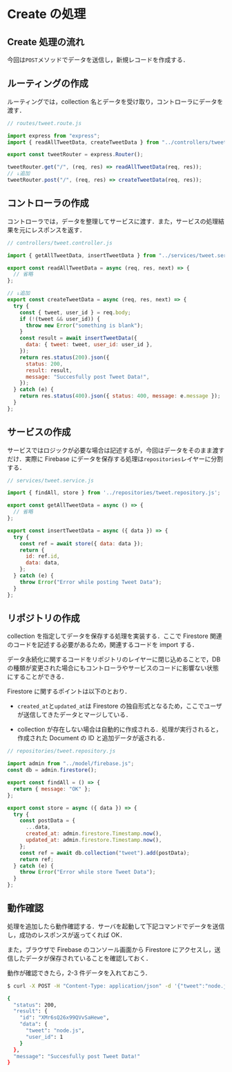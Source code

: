 # Create の処理

## Create 処理の流れ

今回は`POST`メソッドでデータを送信し，新規レコードを作成する．

## ルーティングの作成

ルーティングでは，collection 名とデータを受け取り，コントローラにデータを渡す．

```js
// routes/tweet.route.js

import express from "express";
import { readAllTweetData, createTweetData } from "../controllers/tweet.controller.js";

export const tweetRouter = express.Router();

tweetRouter.get("/", (req, res) => readAllTweetData(req, res));
// ↓追加
tweetRouter.post("/", (req, res) => createTweetData(req, res));

```

## コントローラの作成

コントローラでは，データを整理してサービスに渡す．また，サービスの処理結果を元にレスポンスを返す．

```js
// controllers/tweet.controller.js

import { getAllTweetData, insertTweetData } from "../services/tweet.service.js"

export const readAllTweetData = async (req, res, next) => {
  // 省略
};

// ↓追加
export const createTweetData = async (req, res, next) => {
  try {
    const { tweet, user_id } = req.body;
    if (!(tweet && user_id)) {
      throw new Error("something is blank");
    }
    const result = await insertTweetData({
      data: { tweet: tweet, user_id: user_id },
    });
    return res.status(200).json({
      status: 200,
      result: result,
      message: "Succesfully post Tweet Data!",
    });
  } catch (e) {
    return res.status(400).json({ status: 400, message: e.message });
  }
};

```

## サービスの作成

サービスではロジックが必要な場合は記述するが，今回はデータをそのまま渡すだけ．実際に Firebase にデータを保存する処理は`repositories`レイヤーに分割する．

```js
// services/tweet.service.js

import { findAll, store } from '../repositories/tweet.repository.js';

export const getAllTweetData = async () => {
  // 省略
};

export const insertTweetData = async ({ data }) => {
  try {
    const ref = await store({ data: data });
    return {
      id: ref.id,
      data: data,
    };
  } catch (e) {
    throw Error("Error while posting Tweet Data");
  }
};

```

## リポジトリの作成

collection を指定してデータを保存する処理を実装する．ここで Firestore 関連のコードを記述する必要があるため，関連するコードを import する．

データ永続化に関するコードをリポジトリのレイヤーに閉じ込めることで，DB の種類が変更された場合にもコントローラやサービスのコードに影響ない状態にすることができる．

Firestore に関するポイントは以下のとおり．

- `created_at`と`updated_at`は Firestore の独自形式となるため，ここでユーザが送信してきたデータとマージしている．

- collection が存在しない場合は自動的に作成される．処理が実行されると，作成された Document の ID と追加データが返される．

```js
// repositories/tweet.repository.js

import admin from "../model/firebase.js";
const db = admin.firestore();

export const findAll = () => {
  return { message: "OK" };
};

export const store = async ({ data }) => {
  try {
    const postData = {
      ...data,
      created_at: admin.firestore.Timestamp.now(),
      updated_at: admin.firestore.Timestamp.now(),
    };
    const ref = await db.collection("tweet").add(postData);
    return ref;
  } catch (e) {
    throw Error("Error while store Tweet Data");
  }
};

```

## 動作確認

処理を追加したら動作確認する．サーバを起動して下記コマンドでデータを送信し，成功のレスポンスが返ってくれば OK．

また，ブラウザで Firebase のコンソール画面から Firestore にアクセスし，送信したデータが保存されていることを確認しておく．

動作が確認できたら，2-3 件データを入れておこう．

```bash
$ curl -X POST -H "Content-Type: application/json" -d '{"tweet":"node.js","user_id":1}' localhost:3001/tweet

{
  "status": 200,
  "result": {
    "id": "XMr6sQ26x99QVvSaHewe",
    "data": {
      "tweet": "node.js",
      "user_id": 1
    }
  },
  "message": "Succesfully post Tweet Data!"
}

```

